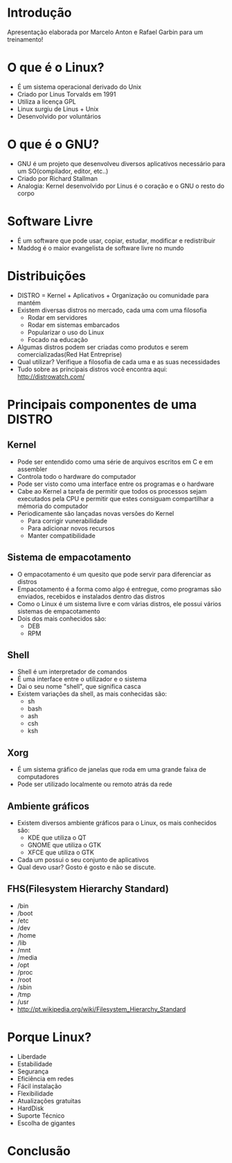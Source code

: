 # Introdução
Apresentação elaborada por Marcelo Anton e Rafael Garbin para um treinamento!

# O que é o Linux?
- É um sistema operacional derivado do Unix
- Criado por Linus Torvalds em 1991
- Utiliza a licença GPL
- Linux surgiu de Linus + Unix
- Desenvolvido por voluntários

# O que é o GNU?
- GNU é um projeto que desenvolveu diversos aplicativos necessário para um SO(compilador, editor, etc..)
- Criado por Richard Stallman
- Analogia: Kernel desenvolvido por Linus é o coração e o GNU o resto do corpo

# Software Livre
- É um software que pode usar, copiar, estudar, modificar e redistribuir
- Maddog é o maior evangelista de software livre no mundo

# Distribuições
- DISTRO = Kernel + Aplicativos + Organização ou comunidade para mantém
- Existem diversas distros no mercado, cada uma com uma filosofia
    - Rodar em servidores
    - Rodar em sistemas embarcados
    - Popularizar o uso do Linux
    - Focado na educação
- Algumas distros podem ser criadas como produtos e serem comercializadas(Red Hat Entreprise)
- Qual utilizar? Verifique a filosofia de cada uma e as suas necessidades
- Tudo sobre as príncipais distros você encontra aqui: http://distrowatch.com/

# Principais componentes de uma DISTRO

## Kernel
- Pode ser entendido como uma série de arquivos escritos em C e em assembler
- Controla todo o hardware do computador
- Pode ser visto como uma interface entre os programas e o hardware
- Cabe ao Kernel a tarefa de permitir que todos os processos sejam executados pela CPU e permitir que estes consiguam compartilhar a mémoria do computador
- Periodicamente são lançadas novas versões do Kernel
    - Para corrigir vunerabilidade
    - Para adicionar novos recursos
    - Manter compatibilidade

## Sistema de empacotamento
- O empacotamento é um quesito que pode servir para diferenciar as distros
- Empacotamento é a forma como algo é entregue, como programas são enviados, recebidos e instalados dentro das distros
- Como o Linux é um sistema livre e com várias distros, ele possui vários sistemas de empacotamento
- Dois dos mais conhecidos são:
    - DEB
    - RPM

## Shell
- Shell é um interpretador de comandos
- É uma interface entre o utilizador e o sistema
- Dai o seu nome "shell", que significa casca
- Existem variações da shell, as mais conhecidas são:
    - sh
    - bash
    - ash
    - csh
    - ksh

## Xorg
- É um sistema gráfico de janelas que roda em uma grande faixa de computadores
- Pode ser utilizado localmente ou remoto atrás da rede

## Ambiente gráficos
- Existem diversos ambiente gráficos para o Linux, os mais conhecidos são:
    - KDE que utiliza o QT
    - GNOME que utiliza o GTK
    - XFCE que utiliza o GTK
- Cada um possui o seu conjunto de aplicativos
- Qual devo usar? Gosto é gosto e não se discute.

## FHS(Filesystem Hierarchy Standard)
- /bin 
- /boot
- /etc
- /dev
- /home
- /lib
- /mnt
- /media
- /opt
- /proc
- /root
- /sbin
- /tmp
- /usr
- http://pt.wikipedia.org/wiki/Filesystem_Hierarchy_Standard

# Porque Linux?

- Liberdade
- Estabilidade
- Segurança
- Eficiência em redes
- Fácil instalação
- Flexibilidade
- Atualizações gratuitas
- HardDisk
- Suporte Técnico
- Escolha de gigantes

# Conclusão


